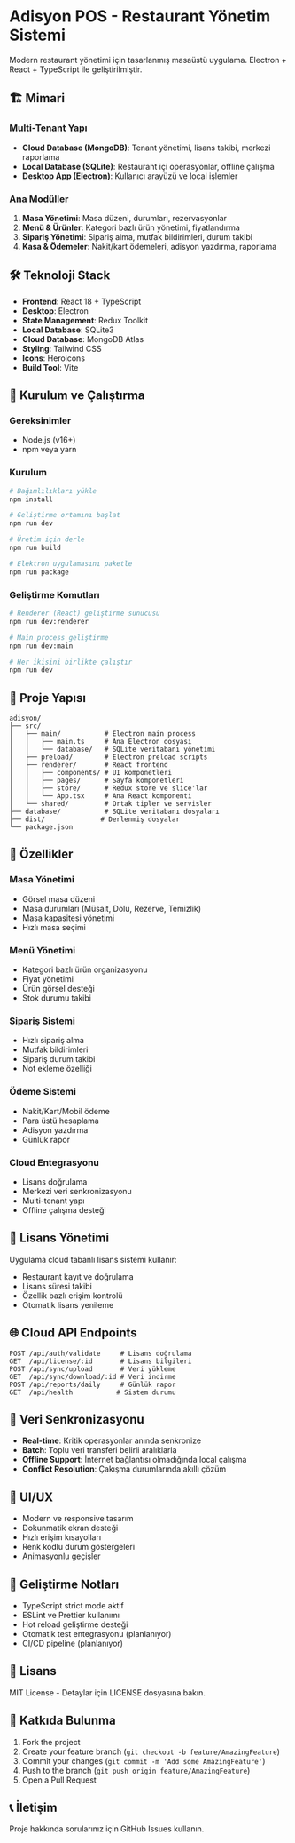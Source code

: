 # Adisyon POS - Restaurant Yönetim Sistemi

Modern restaurant yönetimi için tasarlanmış masaüstü uygulama. Electron + React + TypeScript ile geliştirilmiştir.

## 🏗️ Mimari

### Multi-Tenant Yapı
- **Cloud Database (MongoDB)**: Tenant yönetimi, lisans takibi, merkezi raporlama
- **Local Database (SQLite)**: Restaurant içi operasyonlar, offline çalışma
- **Desktop App (Electron)**: Kullanıcı arayüzü ve local işlemler

### Ana Modüller
1. **Masa Yönetimi**: Masa düzeni, durumları, rezervasyonlar
2. **Menü & Ürünler**: Kategori bazlı ürün yönetimi, fiyatlandırma
3. **Sipariş Yönetimi**: Sipariş alma, mutfak bildirimleri, durum takibi
4. **Kasa & Ödemeler**: Nakit/kart ödemeleri, adisyon yazdırma, raporlama

## 🛠️ Teknoloji Stack

- **Frontend**: React 18 + TypeScript
- **Desktop**: Electron
- **State Management**: Redux Toolkit
- **Local Database**: SQLite3
- **Cloud Database**: MongoDB Atlas
- **Styling**: Tailwind CSS
- **Icons**: Heroicons
- **Build Tool**: Vite

## 🚀 Kurulum ve Çalıştırma

### Gereksinimler
- Node.js (v16+)
- npm veya yarn

### Kurulum
```bash
# Bağımlılıkları yükle
npm install

# Geliştirme ortamını başlat
npm run dev

# Üretim için derle
npm run build

# Elektron uygulamasını paketle
npm run package
```

### Geliştirme Komutları
```bash
# Renderer (React) geliştirme sunucusu
npm run dev:renderer

# Main process geliştirme
npm run dev:main

# Her ikisini birlikte çalıştır
npm run dev
```

## 📁 Proje Yapısı

```
adisyon/
├── src/
│   ├── main/           # Electron main process
│   │   ├── main.ts     # Ana Electron dosyası
│   │   └── database/   # SQLite veritabanı yönetimi
│   ├── preload/        # Electron preload scripts
│   ├── renderer/       # React frontend
│   │   ├── components/ # UI komponetleri
│   │   ├── pages/      # Sayfa komponetleri
│   │   ├── store/      # Redux store ve slice'lar
│   │   └── App.tsx     # Ana React komponenti
│   └── shared/         # Ortak tipler ve servisler
├── database/           # SQLite veritabanı dosyaları
├── dist/              # Derlenmiş dosyalar
└── package.json
```

## 🔧 Özellikler

### Masa Yönetimi
- Görsel masa düzeni
- Masa durumları (Müsait, Dolu, Rezerve, Temizlik)
- Masa kapasitesi yönetimi
- Hızlı masa seçimi

### Menü Yönetimi
- Kategori bazlı ürün organizasyonu
- Fiyat yönetimi
- Ürün görsel desteği
- Stok durumu takibi

### Sipariş Sistemi
- Hızlı sipariş alma
- Mutfak bildirimleri
- Sipariş durum takibi
- Not ekleme özelliği

### Ödeme Sistemi
- Nakit/Kart/Mobil ödeme
- Para üstü hesaplama
- Adisyon yazdırma
- Günlük rapor

### Cloud Entegrasyonu
- Lisans doğrulama
- Merkezi veri senkronizasyonu
- Multi-tenant yapı
- Offline çalışma desteği

## 🔐 Lisans Yönetimi

Uygulama cloud tabanlı lisans sistemi kullanır:
- Restaurant kayıt ve doğrulama
- Lisans süresi takibi
- Özellik bazlı erişim kontrolü
- Otomatik lisans yenileme

## 🌐 Cloud API Endpoints

```
POST /api/auth/validate     # Lisans doğrulama
GET  /api/license/:id       # Lisans bilgileri
POST /api/sync/upload       # Veri yükleme
GET  /api/sync/download/:id # Veri indirme
POST /api/reports/daily     # Günlük rapor
GET  /api/health           # Sistem durumu
```

## 🔄 Veri Senkronizasyonu

- **Real-time**: Kritik operasyonlar anında senkronize
- **Batch**: Toplu veri transferi belirli aralıklarla
- **Offline Support**: İnternet bağlantısı olmadığında local çalışma
- **Conflict Resolution**: Çakışma durumlarında akıllı çözüm

## 🎨 UI/UX

- Modern ve responsive tasarım
- Dokunmatik ekran desteği
- Hızlı erişim kısayolları
- Renk kodlu durum göstergeleri
- Animasyonlu geçişler

## 🚧 Geliştirme Notları

- TypeScript strict mode aktif
- ESLint ve Prettier kullanımı
- Hot reload geliştirme desteği
- Otomatik test entegrasyonu (planlanıyor)
- CI/CD pipeline (planlanıyor)

## 📝 Lisans

MIT License - Detaylar için LICENSE dosyasına bakın.

## 🤝 Katkıda Bulunma

1. Fork the project
2. Create your feature branch (`git checkout -b feature/AmazingFeature`)
3. Commit your changes (`git commit -m 'Add some AmazingFeature'`)
4. Push to the branch (`git push origin feature/AmazingFeature`)
5. Open a Pull Request

## 📞 İletişim

Proje hakkında sorularınız için GitHub Issues kullanın.
